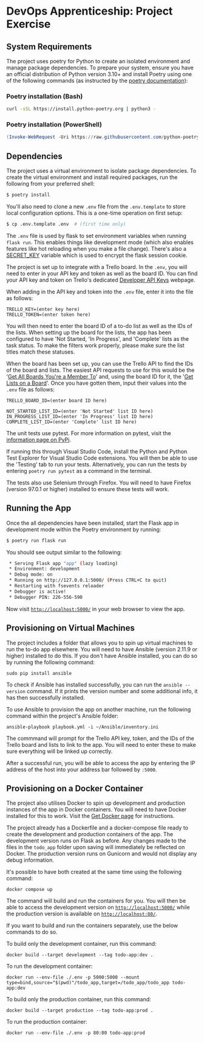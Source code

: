 # DevOps Apprenticeship: Project Exercise

## System Requirements

The project uses poetry for Python to create an isolated environment and manage package dependencies. To prepare your system, ensure you have an official distribution of Python version 3.10+ and install Poetry using one of the following commands (as instructed by the [poetry documentation](https://python-poetry.org/docs/#system-requirements)):

### Poetry installation (Bash)

```bash
curl -sSL https://install.python-poetry.org | python3 -
```

### Poetry installation (PowerShell)

```powershell
(Invoke-WebRequest -Uri https://raw.githubusercontent.com/python-poetry/poetry/master/install-poetry.py -UseBasicParsing).Content | python -
```

## Dependencies

The project uses a virtual environment to isolate package dependencies. To create the virtual environment and install required packages, run the following from your preferred shell:

```bash
$ poetry install
```

You'll also need to clone a new `.env` file from the `.env.template` to store local configuration options. This is a one-time operation on first setup:

```bash
$ cp .env.template .env  # (first time only)
```

The `.env` file is used by flask to set environment variables when running `flask run`. This enables things like development mode (which also enables features like hot reloading when you make a file change). There's also a [SECRET_KEY](https://flask.palletsprojects.com/en/1.1.x/config/#SECRET_KEY) variable which is used to encrypt the flask session cookie.

The project is set up to integrate with a Trello board. In the `.env`, you will need to enter in your API key and token as well as the board ID. You can find your API key and token on Trello's dedicated [Developer API Keys](https://trello.com/app-key) webpage.

When adding in the API key and token into the `.env` file, enter it into the file as follows:
```
TRELLO_KEY=(enter key here)
TRELLO_TOKEN=(enter token here)
```

You will then need to enter the board ID of a to-do list as well as the IDs of the lists. When setting up the board for the lists, the app has been configured to have 'Not Started, 'In Progress', and 'Complete' lists as the task status. To make the filters work properly, please make sure the list titles match these statuses.

When the board has been set up, you can use the Trello API to find the IDs of the board and lists. The easiest API requests to use for this would be the '[Get All Boards You're a Member To](https://developer.atlassian.com/cloud/trello/guides/rest-api/api-introduction/#getting-our-member-s-boards)' and, using the board ID for it, the '[Get Lists on a Board](https://developer.atlassian.com/cloud/trello/rest/api-group-boards/#api-boards-id-lists-get)'. Once you have gotten them, input their values into the `.env` file as follows:
```
TRELLO_BOARD_ID=(enter board ID here)

NOT_STARTED_LIST_ID=(enter 'Not Started' list ID here)
IN_PROGRESS_LIST_ID=(enter 'In Progress' list ID here)
COMPLETE_LIST_ID=(enter 'Complete' list ID here)
```

The unit tests use pytest. For more information on pytest, visit the [information page on PyPi](https://pypi.org/project/pytest/).

If running this through Visual Studio Code, install the Python and Python Test Explorer for Visual Studio Code extensions. You will then be able to use the 'Testing' tab to run your tests.
Alternatively, you can run the tests by entering `poetry run pytest` as a command in the terminal.

The tests also use Selenium through Firefox. You will need to have Firefox (version 97.0.1 or higher) installed to ensure these tests will work.

## Running the App

Once the all dependencies have been installed, start the Flask app in development mode within the Poetry environment by running:
```bash
$ poetry run flask run
```

You should see output similar to the following:
```bash
 * Serving Flask app "app" (lazy loading)
 * Environment: development
 * Debug mode: on
 * Running on http://127.0.0.1:5000/ (Press CTRL+C to quit)
 * Restarting with fsevents reloader
 * Debugger is active!
 * Debugger PIN: 226-556-590
```
Now visit [`http://localhost:5000/`](http://localhost:5000/) in your web browser to view the app.

## Provisioning on Virtual Machines

The project includes a folder that allows you to spin up virtual machines to run the to-do app elsewhere. You will need to have Ansible (version 2.11.9 or higher) installed to do this.
If you don't have Ansible installed, you can do so by running the following command:
```
sudo pip install ansible
```

To check if Ansible has installed successfully, you can run the `ansible --version` command. If it prints the version number and some additional info, it has then successfully installed.

To use Ansible to provision the app on another machine, run the following command within the project's Ansible folder:
```
ansible-playbook playbook.yml -i ~/Ansible/inventory.ini
```

The commmand will prompt for the Trello API key, token, and the IDs of the Trello board and lists to link to the app. You will need to enter these to make sure everything will be linked up correctly. 

After a successful run, you will be able to access the app by entering the IP address of the host into your address bar followed by `:5000`.

## Provisioning on a Docker Container

The project also utilises Docker to spin up development and production instances of the app in Docker containers. You will need to have Docker installed for this to work. Visit the [Get Docker page](https://docs.docker.com/get-docker/) for instructions. 

The project already has a Dockerfile and a docker-compose file ready to create the development and production containers of the app. The development version runs on Flask as before. Any changes made to the files in the `todo_app` folder upon saving will immediately be reflected on Docker. The production version runs on Gunicorn and would not display any debug information. 

It's possible to have both created at the same time using the following command:
```
docker compose up
```
The command will build and run the containers for you. You will then be able to access the development version on [`http://localhost:5000/`](http://localhost:5000/) while the production version is available on [`http://localhost:80/`](http://localhost:80/).

If you want to build and run the containers separately, use the below commands to do so.

To build only the development container, run this command:
```
docker build --target development --tag todo-app:dev .
```
To run the development container:
```
docker run --env-file ./.env -p 5000:5000 --mount type=bind,source="$(pwd)"/todo_app,target=/todo_app/todo_app todo-app:dev
```

To build only the production container, run this command:
```
docker build --target production --tag todo-app:prod .
```
To run the production container:
```
docker run --env-file ./.env -p 80:80 todo-app:prod
```